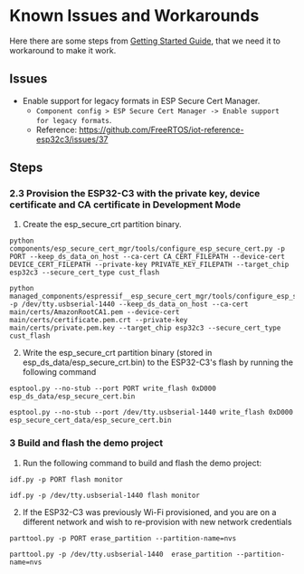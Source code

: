 # Known Issues and Workarounds

Here there are some steps from [Getting Started Guide](GettingStartedGuide.md), that we need it to workaround to make it work.

## Issues

- Enable support for legacy formats in ESP Secure Cert Manager. 
  - `Component config > ESP Secure Cert Manager -> Enable support for legacy formats`. 
  - Reference: https://github.com/FreeRTOS/iot-reference-esp32c3/issues/37

## Steps

### 2.3 Provision the ESP32-C3 with the private key, device certificate and CA certificate in Development Mode

1. Create the esp_secure_crt partition binary.

```
python components/esp_secure_cert_mgr/tools/configure_esp_secure_cert.py -p PORT --keep_ds_data_on_host --ca-cert CA_CERT_FILEPATH --device-cert DEVICE_CERT_FILEPATH --private-key PRIVATE_KEY_FILEPATH --target_chip esp32c3 --secure_cert_type cust_flash
```

```
python managed_components/espressif__esp_secure_cert_mgr/tools/configure_esp_secure_cert.py -p /dev/tty.usbserial-1440 --keep_ds_data_on_host --ca-cert main/certs/AmazonRootCA1.pem --device-cert main/certs/certificate.pem.crt --private-key main/certs/private.pem.key --target_chip esp32c3 --secure_cert_type cust_flash
```

2. Write the esp_secure_crt partition binary (stored in esp_ds_data/esp_secure_crt.bin) to the ESP32-C3's flash by running the following command

```
esptool.py --no-stub --port PORT write_flash 0xD000 esp_ds_data/esp_secure_cert.bin
```

```
esptool.py --no-stub --port /dev/tty.usbserial-1440 write_flash 0xD000 esp_secure_cert_data/esp_secure_cert.bin
```

### 3 Build and flash the demo project

1. Run the following command to build and flash the demo project:

```
idf.py -p PORT flash monitor
```

```
idf.py -p /dev/tty.usbserial-1440 flash monitor
```

2. If the ESP32-C3 was previously Wi-Fi provisioned, and you are on a different network and wish to re-provision with new network credentials

```
parttool.py -p PORT erase_partition --partition-name=nvs
```

```
parttool.py -p /dev/tty.usbserial-1440  erase_partition --partition-name=nvs
```

